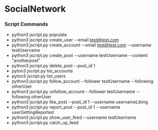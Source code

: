 # SocialNetwork

### Script Commands

- python3 jscript.py populate
- python3 jscript.py create_user --email test@test.com
- python3 jscript.py create_account --email test@test.com --username testUsername
- python3 jscript.py create_post --username testUsername --content "anotherpost"
- python3 jscript.py delete_post --post_id 1
- pyton3 jscript.py list_accounts
- pyton3 jscript.py list_users
- python3 jscript.py follow_account --follower testUsername --following otherUser
- python3 jscript.py unfollow_account --follower testUsername --following otherUser
- python3 jscript.py like_post --post_id 1 --username usernameLiking
- python3 jscript.py report_post --post_id 1 --username userGettingReported
- python3 jscript.py show_user_feed --username testUsername
- python3 jscript.py catch_up_feed
